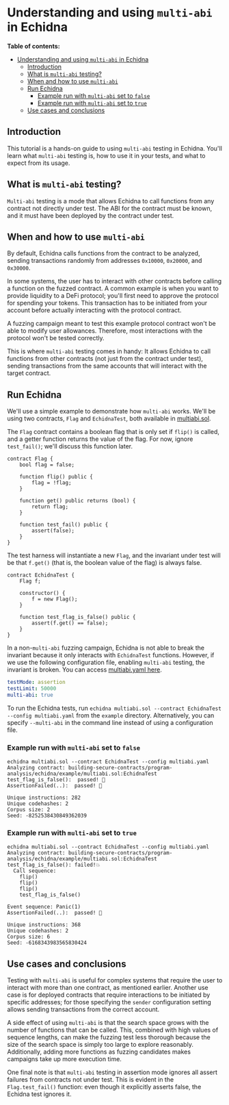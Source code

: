 # Understanding and using `multi-abi` in Echidna

**Table of contents:**

- [Understanding and using `multi-abi` in Echidna](#understanding-and-using-multi-abi-in-echidna)
  - [Introduction](#introduction)
  - [What is `multi-abi` testing?](#what-is-multi-abi-testing)
  - [When and how to use `multi-abi`](#when-and-how-to-use-multi-abi)
  - [Run Echidna](#run-echidna)
    - [Example run with `multi-abi` set to `false`](#example-run-with-multi-abi-set-to-false)
    - [Example run with `multi-abi` set to `true`](#example-run-with-multi-abi-set-to-true)
  - [Use cases and conclusions](#use-cases-and-conclusions)

## Introduction

This tutorial is a hands-on guide to using `multi-abi` testing in Echidna. You'll learn what `multi-abi` testing is, how to use it in your tests, and what to expect from its usage.

## What is `multi-abi` testing?

`Multi-abi` testing is a mode that allows Echidna to call functions from any contract not directly under test. The ABI for the contract must be known, and it must have been deployed by the contract under test.

## When and how to use `multi-abi`

By default, Echidna calls functions from the contract to be analyzed, sending transactions randomly from addresses `0x10000`, `0x20000`, and `0x30000`.

In some systems, the user has to interact with other contracts before calling a function on the fuzzed contract. A common example is when you want to provide liquidity to a DeFi protocol; you'll first need to approve the protocol for spending your tokens. This transaction has to be initiated from your account before actually interacting with the protocol contract.

A fuzzing campaign meant to test this example protocol contract won't be able to modify user allowances. Therefore, most interactions with the protocol won't be tested correctly.

This is where `multi-abi` testing comes in handy: It allows Echidna to call functions from other contracts (not just from the contract under test), sending transactions from the same accounts that will interact with the target contract.

## Run Echidna

We'll use a simple example to demonstrate how `multi-abi` works. We'll be using two contracts, `Flag` and `EchidnaTest`, both available in [multiabi.sol](https://github.com/crytic/building-secure-contracts/blob/master/program-analysis/echidna/example/multiabi.sol).

The `Flag` contract contains a boolean flag that is only set if `flip()` is called, and a getter function returns the value of the flag. For now, ignore `test_fail()`; we'll discuss this function later.

```solidity
contract Flag {
    bool flag = false;

    function flip() public {
        flag = !flag;
    }

    function get() public returns (bool) {
        return flag;
    }

    function test_fail() public {
        assert(false);
    }
}
```

The test harness will instantiate a new `Flag`, and the invariant under test will be that `f.get()` (that is, the boolean value of the flag) is always false.

```solidity
contract EchidnaTest {
    Flag f;

    constructor() {
        f = new Flag();
    }

    function test_flag_is_false() public {
        assert(f.get() == false);
    }
}
```

In a non-`multi-abi` fuzzing campaign, Echidna is not able to break the invariant because it only interacts with `EchidnaTest` functions. However, if we use the following configuration file, enabling `multi-abi` testing, the invariant is broken. You can access [multiabi.yaml here](https://github.com/crytic/building-secure-contracts/blob/master/program-analysis/echidna/example/multiabi.yaml).

```yaml
testMode: assertion
testLimit: 50000
multi-abi: true
```

To run the Echidna tests, run `echidna multiabi.sol --contract EchidnaTest --config multiabi.yaml` from the `example` directory. Alternatively, you can specify `--multi-abi` in the command line instead of using a configuration file.

### Example run with `multi-abi` set to `false`

```
echidna multiabi.sol --contract EchidnaTest --config multiabi.yaml
Analyzing contract: building-secure-contracts/program-analysis/echidna/example/multiabi.sol:EchidnaTest
test_flag_is_false():  passed! 🎉
AssertionFailed(..):  passed! 🎉

Unique instructions: 282
Unique codehashes: 2
Corpus size: 2
Seed: -8252538430849362039
```

### Example run with `multi-abi` set to `true`

```
echidna multiabi.sol --contract EchidnaTest --config multiabi.yaml
Analyzing contract: building-secure-contracts/program-analysis/echidna/example/multiabi.sol:EchidnaTest
test_flag_is_false(): failed!💥
  Call sequence:
    flip()
    flip()
    flip()
    test_flag_is_false()

Event sequence: Panic(1)
AssertionFailed(..):  passed! 🎉

Unique instructions: 368
Unique codehashes: 2
Corpus size: 6
Seed: -6168343983565830424
```

## Use cases and conclusions

Testing with `multi-abi` is useful for complex systems that require the user to interact with more than one contract, as mentioned earlier. Another use case is for deployed contracts that require interactions to be initiated by specific addresses; for those specifying the `sender` configuration setting allows sending transactions from the correct account.

A side effect of using `multi-abi` is that the search space grows with the number of functions that can be called. This, combined with high values of sequence lengths, can make the fuzzing test less thorough because the size of the search space is simply too large to explore reasonably. Additionally, adding more functions as fuzzing candidates makes campaigns take up more execution time.

One final note is that `multi-abi` testing in assertion mode ignores all assert failures from contracts not under test. This is evident in the `Flag.test_fail()` function: even though it explicitly asserts false, the Echidna test ignores it.

